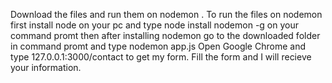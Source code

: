 Download the files and run them on nodemon .
To run the files on nodemon first install node on your pc and type node install nodemon -g on your command promt then after installing nodemon go to the downloaded folder in command promt and type nodemon app.js 
Open Google Chrome and type 127.0.0.1:3000/contact to get my form.
Fill the form and I will recieve your information.
